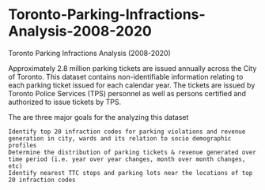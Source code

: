 # Toronto-Parking-Infractions-Analysis-2008-2020

Toronto Parking Infractions Analysis (2008-2020)

Approximately 2.8 million parking tickets are issued annually across the City of Toronto. This dataset contains non-identifiable information relating to each parking ticket issued for each calendar year. The tickets are issued by Toronto Police Services (TPS) personnel as well as persons certified and authorized to issue tickets by TPS.

The are three major goals for the analyzing this dataset

    Identify top 20 infraction codes for parking violations and revenue generation in city, wards and its relation to socio demographic profiles
    Determine the distribution of parking tickets & revenue generated over time period (i.e. year over year changes, month over month changes, etc)
    Identify nearest TTC stops and parking lots near the locations of top 20 infraction codes
